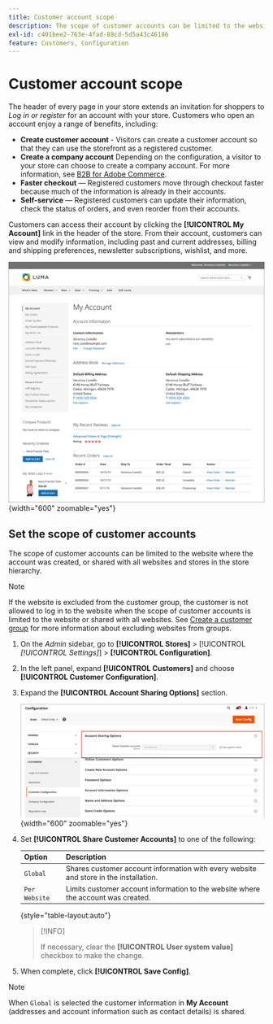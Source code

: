 ```yaml
---
title: Customer account scope
description: The scope of customer accounts can be limited to the website where the account was created, or shared with all websites and stores in the store hierarchy.
exl-id: c401bee2-763e-4fad-88cd-5d5a43c46186
feature: Customers, Configuration
---
```

# Customer account scope

The header of every page in your store extends an invitation for shoppers to _Log in or register_ for an account with your store. Customers who open an account enjoy a range of benefits, including:

* **Create customer account** - Visitors can create a customer account so that they can use the storefront as a registered customer.
* **Create a company account** Depending on the configuration, a visitor to your store can choose to create a company account. For more information, see [B2B for Adobe Commerce](../b2b/introduction.md).
* **Faster checkout** — Registered customers move through checkout faster because much of the information is already in their accounts.
* **Self-service** — Registered customers can update their information, check the status of orders, and even reorder from their accounts.

Customers can access their account by clicking the **[!UICONTROL My Account]** link in the header of the store. From their account, customers can view and modify information, including past and current addresses, billing and shipping preferences, newsletter subscriptions, wishlist, and more.

![My Account](assets/account-dashboard-my-account.png){width="600" zoomable="yes"}

## Set the scope of customer accounts

The scope of customer accounts can be limited to the website where the account was created, or shared with all websites and stores in the store hierarchy.

>[!NOTE]
>
>If the website is excluded from the customer group, the customer is not allowed to log in to the website when the scope of customer accounts is limited to the website or shared with all websites. See [Create a customer group](customer-groups.md#create-a-customer-group) for more information about excluding websites from groups.

1. On the _Admin_ sidebar, go to **[!UICONTROL Stores]** > [!UICONTROL _[!UICONTROL Settings]_] > **[!UICONTROL Configuration]**.

1. In the left panel, expand **[!UICONTROL Customers]** and choose **[!UICONTROL Customer Configuration]**.

1. Expand the **[!UICONTROL Account Sharing Options]** section.

   ![Account Sharing Options](assets/customer-configuration-account-sharing-options.png){width="600" zoomable="yes"}

1. Set **[!UICONTROL Share Customer Accounts]** to one of the following:

   |Option|Description|
   | --- | --- |
   | `Global` | Shares customer account information with every website and store in the installation. |
   | `Per Website` | Limits customer account information to the website where the account was created. |

   {style="table-layout:auto"}

   >[!INFO]
   >
   > If necessary, clear the **[!UICONTROL User system value]** checkbox to make the change.

1. When complete, click **[!UICONTROL Save Config]**.

>[!NOTE]
>
>When `Global` is selected the customer information in **My Account** (addresses and account information such as contact details) is shared.
